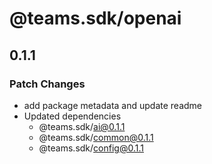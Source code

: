 # @teams.sdk/openai

## 0.1.1

### Patch Changes

- add package metadata and update readme
- Updated dependencies
  - @teams.sdk/ai@0.1.1
  - @teams.sdk/common@0.1.1
  - @teams.sdk/config@0.1.1
